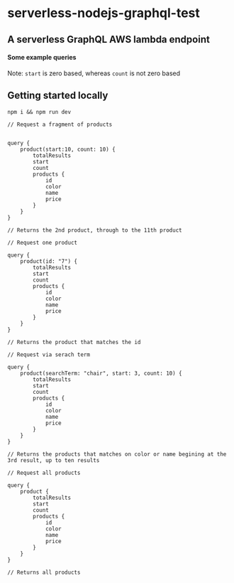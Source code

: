 # serverless-nodejs-graphql-test

## A serverless GraphQL AWS lambda endpoint

#### Some example queries

Note: `start` is zero based, whereas `count` is not zero based

## Getting started locally

`npm i && npm run dev`

```
// Request a fragment of products


query {
    product(start:10, count: 10) {
        totalResults
        start
        count
        products {
            id
            color
            name
            price
        }
    }
}

// Returns the 2nd product, through to the 11th product
```

```
// Request one product

query {
    product(id: "7") {
        totalResults
        start
        count
        products {
            id
            color
            name
            price
        }
    }
}

// Returns the product that matches the id
```

```
// Request via serach term

query {
    product(searchTerm: "chair", start: 3, count: 10) {
        totalResults
        start
        count
        products {
            id
            color
            name
            price
        }
    }
}

// Returns the products that matches on color or name begining at the 3rd result, up to ten results
```

```
// Request all products

query {
    product {
        totalResults
        start
        count
        products {
            id
            color
            name
            price
        }
    }
}

// Returns all products
```
